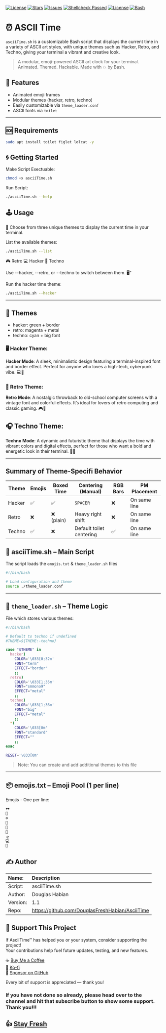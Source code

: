 [![License](https://img.shields.io/github/license/DouglasFreshHabian/AsciiTime?style=flat-square)](LICENSE)
[![Stars](https://img.shields.io/github/stars/DouglasFreshHabian/AsciiTime?style=flat-square)](https://github.com/DouglasFreshHabian/AsciiTime/stargazers)
[![Issues](https://img.shields.io/github/issues/DouglasFreshHabian/AsciiTime?style=flat-square)](https://github.com/DouglasFreshHabian/AsciiTime/issues)
[![Shellcheck Passed](https://img.shields.io/badge/style-shell--script-green?style=flat-square)](https://www.shellcheck.net/)
[![License](https://img.shields.io/github/license/DouglasFreshHabian/AsciiTime?style=flat-square)](LICENSE)
[![Bash](https://img.shields.io/badge/bash-%23121011.svg?style=flat-square&logo=gnu-bash&logoColor=white)](https://www.gnu.org/software/bash/)

# ⏰ ASCII Time
`asciiTime.sh` is a customizable Bash script that displays the current time in a variety of ASCII art styles, with unique themes such as Hacker, Retro, and Techno, giving your terminal a vibrant and creative look.

> A modular, emoji-powered ASCII art clock for your terminal.  
> Animated. Themed. Hackable. Made with 💥 by Bash.

## 🧮 Features 

- Animated emoji frames
- Modular themes (hacker, retro, techno)
- Easily customizable via `theme_loader.conf`
- ASCII fonts via `toilet`
---

## 🆘 Requirements

```bash
sudo apt install toilet figlet lolcat -y
```

## 🌀 Getting Started

Make Script Exectuable:
```bash
chmod +x asciiTime.sh
```

Run Script:
```bash
./asciiTime.sh --help
```

## 🕹️  Usage

🌈 Choose from three unique themes to display the current time in your terminal.

List the available themes:
```bash
./asciiTime.sh --list
```

🎮 Retro
💻 Hacker
🚀 Techno

Use --hacker, --retro, or --techno to switch between them. 🖥️"

Run the hacker time theme:
```bash
./asciiTime.sh --hacker
```
---

## 🎨 Themes

* hacker: green + border
* retro: magenta + metal
* techno: cyan + big font

### 🖥️   Hacker Theme:

**Hacker Mode**: A sleek, minimalistic design featuring a terminal-inspired font and border effect. Perfect for anyone who loves a high-tech, cyberpunk vibe. 💻🖤

### 📼  Retro Theme:

**Retro Mode**: A nostalgic throwback to old-school computer screens with a vintage font and colorful effects. It’s ideal for lovers of retro computing and classic gaming. 🎮📼

## 🎧 Techno Theme:

**Techno Mode**: A dynamic and futuristic theme that displays the time with vibrant colors and digital effects, perfect for those who want a bold and energetic look in their terminal. 🚀🌈

---

## Summary of Theme-Specifi Behavior

| Theme   | Emojis | Boxed Time | Centering (Manual) | RGB Bars | PM Placement |
|---------|--------|------------|---------------------|----------|--------------|
| Hacker  | ✅     | ✅          | `SPACER`            | ❌       | On same line |
| Retro   | ❌     | ❌ (plain)  | Heavy right shift   | ❌       | On same line |
| Techno  | ✅     | ❌         | Default toilet centering | ✅   | On same line |

## 🧠 asciiTime.sh – Main Script

The script loads the `emojis.txt` & `theme_loader.sh` files
```bash
#!/bin/bash

# Load configuration and theme
source ./theme_loader.conf
```
---

## 🎨 `theme_loader.sh` – Theme Logic

File which stores various themes:

```bash
#!/bin/bash

# Default to techno if undefined
#THEME=${THEME:-techno}

case "$THEME" in
  hacker)
    COLOR='\033[0;32m'
    FONT="term"
    EFFECT="border"
    ;;
  retro)
    COLOR='\033[1;35m'
    FONT="smmono9"
    EFFECT="metal"
    ;;
  techno)
    COLOR='\033[1;36m'
    FONT="big"
    EFFECT="metal"
    ;;
  *)
    COLOR='\033[0m'
    FONT="standard"
    EFFECT=""
    ;;
esac

RESET='\033[0m'
```
> Note: You can create and add additional themes to this file
---

## 📦 emojis.txt – Emoji Pool (1 per line)

Emojis - One per line:
```bash
🕶️
💾
⚙️
🐧
🚀
🧠
🛸
💻
🧬
```
## ✍️ Author

| Name:             | Description                                       |
| :---------------- | :------------------------------------------------ |
| Script:           | asciiTime.sh                                      |
| Author:           | Douglas Habian                                    |
| Version:          | 1.1                                               |
| Repo:             | https://github.com/DouglasFreshHabian/AsciiTime   |


## 💖 Support This Project

If AsciiTime™ has helped you or your system, consider supporting the project!  
Your contributions help fuel future updates, testing, and new features.

☕ [Buy Me a Coffee](https://www.buymeacoffee.com/douglashabian)  
🔗 [Ko-fi](https://ko-fi.com/douglashabian)  
🎁 [Sponsor on GitHub](https://github.com/sponsors/DouglasFreshHabian)

Every bit of support is appreciated — thank you!

### If you have not done so already, please head over to the channel and hit that subscribe button to show some support. Thank you!!!

## 👍 [Stay Fresh](https://www.youtube.com/@DouglasHabian-tq5ck) 

<!-- Reach out to me if you are interested in collaboration or want to contract with me for any of the following:
        Building Github Pages
        Creating Youtube Videos
        Editing Youtube Videos
        Youtube Thumbnail Creation
        Anything Pertaining to Linux! -->

<!-- 
 _____              _       _____                        _          
|  ___| __ ___  ___| |__   |  ___|__  _ __ ___ _ __  ___(_) ___ ___ 
| |_ | '__/ _ \/ __| '_ \  | |_ / _ \| '__/ _ \ '_ \/ __| |/ __/ __|
|  _|| | |  __/\__ \ | | | |  _| (_) | | |  __/ | | \__ \ | (__\__ \
|_|  |_|  \___||___/_| |_| |_|  \___/|_|  \___|_| |_|___/_|\___|___/
        dfresh@tutanota.com Fresh Forensics, LLC 2025 -->
